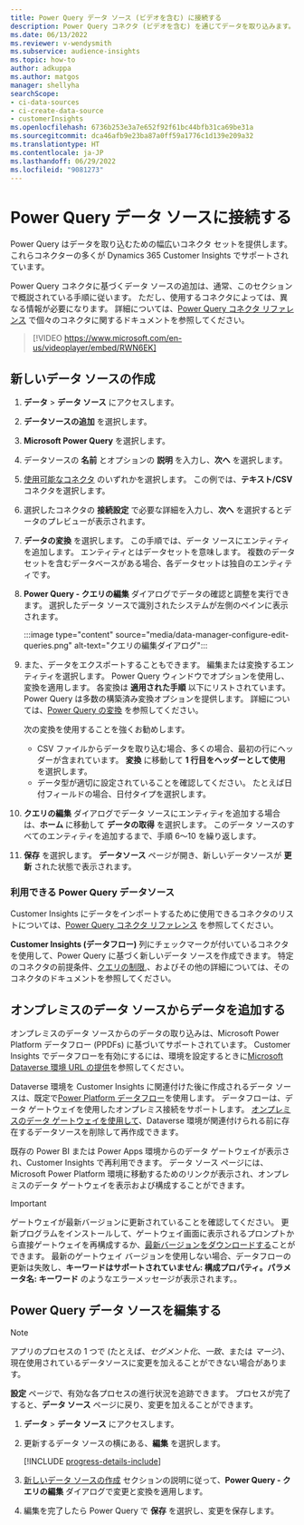 ```yaml
---
title: Power Query データ ソース (ビデオを含む) に接続する
description: Power Query コネクタ (ビデオを含む) を通じてデータを取り込みます。
ms.date: 06/13/2022
ms.reviewer: v-wendysmith
ms.subservice: audience-insights
ms.topic: how-to
author: adkuppa
ms.author: matgos
manager: shellyha
searchScope:
- ci-data-sources
- ci-create-data-source
- customerInsights
ms.openlocfilehash: 6736b253e3a7e652f92f61bc44bfb31ca69be31a
ms.sourcegitcommit: dca46afb9e23ba87a0ff59a1776c1d139e209a32
ms.translationtype: HT
ms.contentlocale: ja-JP
ms.lasthandoff: 06/29/2022
ms.locfileid: "9081273"
---
```

# <a name="connect-to-a-power-query-data-source"></a>Power Query データ ソースに接続する

Power Query はデータを取り込むための幅広いコネクタ セットを提供します。 これらコネクターの多くが Dynamics 365 Customer Insights でサポートされています。

Power Query コネクタに基づくデータ ソースの追加は、通常、このセクションで概説されている手順に従います。 ただし、使用するコネクタによっては、異なる情報が必要になります。 詳細については、[Power Query コネクタ リファレンス](/power-query/connectors/) で個々のコネクタに関するドキュメントを参照してください。

> [!VIDEO https://www.microsoft.com/en-us/videoplayer/embed/RWN6EK]

## <a name="create-a-new-data-source"></a>新しいデータ ソースの作成

1. **データ** > **データ ソース** にアクセスします。

1. **データソースの追加** を選択します。

1. **Microsoft Power Query** を選択します。

1. データソースの **名前** とオプションの **説明** を入力し、**次へ** を選択します。

1. [使用可能なコネクタ](#available-power-query-data-sources) のいずれかを選択します。 この例では、**テキスト/CSV** コネクタを選択します。

1. 選択したコネクタの **接続設定** で必要な詳細を入力し、**次へ** を選択するとデータのプレビューが表示されます。

1. **データの変換** を選択します。 この手順では、データ ソースにエンティティを追加します。 エンティティとはデータセットを意味します。 複数のデータセットを含むデータベースがある場合、各データセットは独自のエンティティです。

1. **Power Query - クエリの編集** ダイアログでデータの確認と調整を実行できます。 選択したデータ ソースで識別されたシステムが左側のペインに表示されます。

   :::image type="content" source="media/data-manager-configure-edit-queries.png" alt-text="クエリの編集ダイアログ":::

1. また、データをエクスポートすることもできます。 編集または変換するエンティティを選択します。 Power Query ウィンドウでオプションを使用し、変換を適用します。 各変換は **適用された手順** 以下にリストされています。 Power Query は多数の構築済み変換オプションを提供します。 詳細については、[Power Query の変換](/power-query/power-query-what-is-power-query#transformations) を参照してください。

   次の変換を使用することを強くお勧めします。

   - CSV ファイルからデータを取り込む場合、多くの場合、最初の行にヘッダーが含まれています。 **変換** に移動して **1 行目をヘッダーとして使用** を選択します。
   - データ型が適切に設定されていることを確認してください。 たとえば日付フィールドの場合、日付タイプを選択します。

1. **クエリの編集** ダイアログでデータ ソースにエンティティを追加する場合は、**ホーム** に移動して **データの取得** を選択します。 このデータ ソースのすべてのエンティティを追加するまで、手順 6〜10 を繰り返します。

1. **保存** を選択します。 **データソース** ページが開き、新しいデータソースが **更新** された状態で表示されます。

### <a name="available-power-query-data-sources"></a>利用できる Power Query データソース

Customer Insights にデータをインポートするために使用できるコネクタのリストについては、[Power Query コネクタ リファレンス](/power-query/connectors/) を参照してください。

**Customer Insights (データフロー)** 列にチェックマークが付いているコネクタを使用して、Power Query に基づく新しいデータ ソースを作成できます。 特定のコネクタの前提条件、[クエリの制限](/power-query/power-query-online-limits),、およびその他の詳細については、そのコネクタのドキュメントを参照してください。

## <a name="add-data-from-on-premises-data-sources"></a>オンプレミスのデータ ソースからデータを追加する

オンプレミスのデータ ソースからのデータの取り込みは、Microsoft Power Platform データフロー (PPDFs) に基づいてサポートされています。 Customer Insights でデータフローを有効にするには、環境を設定するときに[Microsoft Dataverse 環境 URL の提供](create-environment.md)を参照してください。

Dataverse 環境を Customer Insights に関連付けた後に作成されるデータ ソースは、既定で[Power Platform データフロー](/power-query/dataflows/overview-dataflows-across-power-platform-dynamics-365)を使用します。 データフローは、データ ゲートウェイを使用したオンプレミス接続をサポートします。 [オンプレミスのデータ ゲートウェイを使用して](/data-integration/gateway/service-gateway-app)、Dataverse 環境が関連付けられる前に存在するデータソースを削除して再作成できます。

既存の Power BI または Power Apps 環境からのデータ ゲートウェイが表示され、Customer Insights で再利用できます。 データ ソース ページには、Microsoft Power Platform 環境に移動するためのリンクが表示され、オンプレミスのデータ ゲートウェイを表示および構成することができます。

> [!IMPORTANT]
> ゲートウェイが最新バージョンに更新されていることを確認してください。 更新プログラムをインストールして、ゲートウェイ画面に表示されるプロンプトから直接ゲートウェイを再構成するか、[最新バージョンをダウンロードする](https://powerapps.microsoft.com/downloads/)ことができます。 最新のゲートウェイ バージョンを使用しない場合、データフローの更新は失敗し、**キーワードはサポートされていません: 構成プロパティ。パラメータ名: キーワード** のようなエラーメッセージが表示されます。。

## <a name="edit-power-query-data-sources"></a>Power Query データ ソースを編集する

> [!NOTE]
> アプリのプロセスの 1 つで (たとえば、*セグメント化*、*一致*、または *マージ*)、現在使用されているデータソースに変更を加えることができない場合があります。
>
> **設定** ページで、有効な各プロセスの進行状況を追跡できます。 プロセスが完了すると、**データ ソース** ページに戻り、変更を加えることができます。

1. **データ** > **データ ソース** にアクセスします。

1. 更新するデータ ソースの横にある、**編集** を選択します。

   [!INCLUDE [progress-details-include](includes/progress-details-pane.md)]

1. [新しいデータ ソースの作成](#create-a-new-data-source) セクションの説明に従って、**Power Query - クエリの編集** ダイアログで変更と変換を適用します。

1. 編集を完了したら Power Query で **保存** を選択し、変更を保存します。
